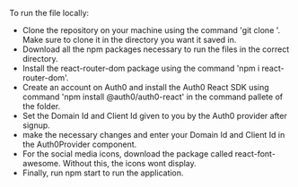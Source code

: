 To run the file locally:
- Clone the repository on your machine using the command 'git clone <link of the file>'. Make sure to clone it in the directory you want it saved in.
- Download all the npm packages necessary to run the files in the correct directory.
- Install the react-router-dom package using the command 'npm i react-router-dom'.
- Create an account on Auth0 and install the Auth0 React SDK using command 'npm install @auth0/auth0-react' in the command pallete of the folder.
- Set the Domain Id and Client Id given to you by the Auth0 provider after signup.
- make the necessary changes and enter your Domain Id and Client Id in the Auth0Provider component.
- For the social media icons, download the package called react-font-awesome. Without this, the icons wont display.
- Finally, run npm start to run the application.
